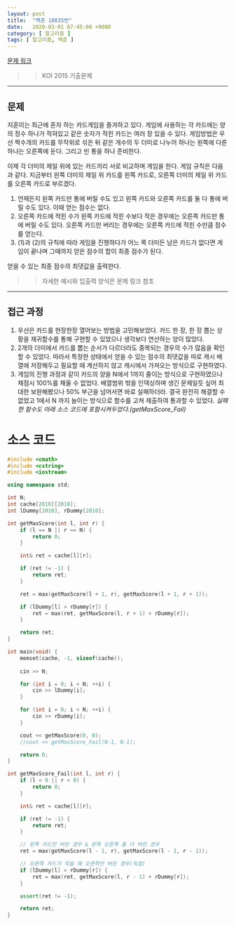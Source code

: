 ```yaml
---
layout: post
title:  "백준 10835번"
date:   2020-03-01 07:45:00 +9000
category: [ 알고리즘 ]
tags: [ 알고리즘, 백준 ]
---
```


[문제 링크](https://www.acmicpc.net/problem/10835)
 >> KOI 2015 기출문제

---

## 문제
지훈이는 최근에 혼자 하는 카드게임을 즐겨하고 있다. 게임에 사용하는 각 카드에는 양의 정수 하나가 적혀있고 같은 숫자가 적힌 카드는 여러 장 있을 수 있다. 게임방법은 우선 짝수개의 카드를 무작위로 섞은 뒤 같은 개수의 두 더미로 나누어 하나는 왼쪽에 다른 하나는 오른쪽에 둔다. 그리고 빈 통을 하나 준비한다. 

이제 각 더미의 제일 위에 있는 카드끼리 서로 비교하며 게임을 한다. 게임 규칙은 다음과 같다. 지금부터 왼쪽 더미의 제일 위 카드를 왼쪽 카드로, 오른쪽 더미의 제일 위 카드를 오른쪽 카드로 부르겠다.

 1. 언제든지 왼쪽 카드만 통에 버릴 수도 있고 왼쪽 카드와 오른쪽 카드를 둘 다 통에 버릴 수도 있다. 이때 얻는 점수는 없다.
 2. 오른쪽 카드에 적힌 수가 왼쪽 카드에 적힌 수보다 작은 경우에는 오른쪽 카드만 통에 버릴 수도 있다. 오른쪽 카드만 버리는 경우에는 오른쪽 카드에 적힌 수만큼 점수를 얻는다.
 3. (1)과 (2)의 규칙에 따라 게임을 진행하다가 어느 쪽 더미든 남은 카드가 없다면 게임이 끝나며 그때까지 얻은 점수의 합이 최종 점수가 된다. 

얻을 수 있는 최종 점수의 최댓값을 출력한다.

 >> 자세한 예시와 입출력 양식은 문제 링크 참조

---

## 접근 과정
1. 우선은 카드를 한장한장 열어보는 방법을 고민해보았다. 카드 한 장, 한 장 뽑는 상황을 재귀함수를 통해 구현할 수 있었으나 생각보다 연산하는 양이 많았다.
2. 2개의 더미에서 카드를 뽑는 순서가 다르더라도 중복되는 경우의 수가 많음을 확인할 수 있었다. 따라서 특정한 상태에서 얻을 수 있는 점수의 최댓값을 따로 캐시 배열에 저장해두고 필요할 때 계산하지 않고 캐시에서 가져오는 방식으로 구현하였다.
3. 게임의 진행 과정과 같이 카드의 양을 N에서 1까지 줄이는 방식으로 구현하였으나 채점시 100%를 채울 수 없었다. 배열범위 밖을 인덱싱하며 생긴 문제일듯 싶어 최대한 보완해봤으나 50% 부근을 넘어서면 바로 실패하더라. 결국 완전히 해결할 수 없었고 1에서 N 까지 늘이는 방식으로 함수를 고쳐 제출하여 통과할 수 있었다.
*실패한 함수도 아래 소스 코드에 포함시켜두었다.(getMaxScore_Fail)*


# 소스 코드
``` c++
#include <cmath>
#include <cstring>
#include <iostream>

using namespace std;

int N;
int cache[2010][2010];
int lDummy[2010], rDummy[2010];

int getMaxScore(int l, int r) {
    if (l == N || r == N) {
        return 0;
    }

    int& ret = cache[l][r];

    if (ret != -1) {
        return ret;
    }

    ret = max(getMaxScore(l + 1, r), getMaxScore(l + 1, r + 1));

    if (lDummy[l] > rDummy[r]) {
        ret = max(ret, getMaxScore(l, r + 1) + rDummy[r]);
    }

    return ret;
}

int main(void) {
    memset(cache, -1, sizeof(cache));
     
    cin >> N;

    for (int i = 0; i < N; ++i) {
        cin >> lDummy[i];
    }

    for (int i = 0; i < N; ++i) {
        cin >> rDummy[i];
    }

    cout << getMaxScore(0, 0);
    //cout << getMaxScore_Fail(N-1, N-1);

    return 0;
}

int getMaxScore_Fail(int l, int r) {
    if (l < 0 || r < 0) {
        return 0;
    }

    int& ret = cache[l][r];

    if (ret != -1) {
        return ret;
    }

    // 왼쪽 카드만 버린 경우 & 왼쪽 오른쪽 둘 다 버린 경우
    ret = max(getMaxScore(l - 1, r), getMaxScore(l - 1, r - 1));

    // 오른쪽 카드가 작을 때 오른쪽만 버린 경우(득점)
    if (lDummy[l] > rDummy[r]) {
        ret = max(ret, getMaxScore(l, r - 1) + rDummy[r]);
    }

    assert(ret != -1);

    return ret;
}
```